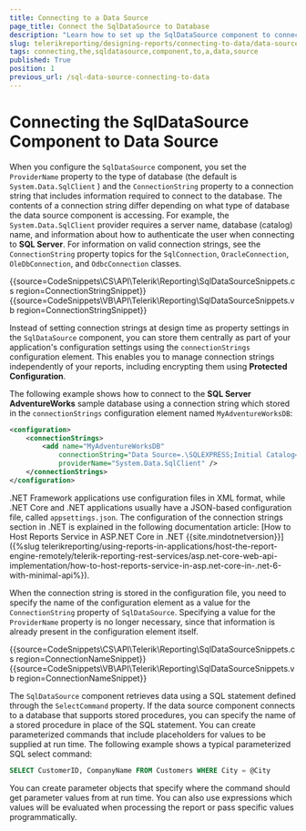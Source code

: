 ```yaml
---
title: Connecting to a Data Source
page_title: Connect the SqlDataSource to Database
description: "Learn how to set up the SqlDataSource component to connect to a Data Source in .NET Framework and in .NET Core through the configuration file and code."
slug: telerikreporting/designing-reports/connecting-to-data/data-source-components/sqldatasource-component/connecting-the-sqldatasource-component-to-a-data-source
tags: connecting,the,sqldatasource,component,to,a,data,source
published: True
position: 1
previous_url: /sql-data-source-connecting-to-data
---
```


# Connecting the SqlDataSource Component to Data Source

When you configure the `SqlDataSource` component, you set the `ProviderName` property to the type of database (the default is `System.Data.SqlClient` ) and the `ConnectionString` property to a connection string that includes information required to connect to the database. The contents of a connection string differ depending on what type of database the data source component is accessing. For example, the `System.Data.SqlClient` provider requires a server name, database (catalog) name, and information about how to authenticate the user when connecting to __SQL Server__. For information on valid connection strings, see the `ConnectionString` property topics for the `SqlConnection`, `OracleConnection`, `OleDbConnection`, and `OdbcConnection` classes.

{{source=CodeSnippets\CS\API\Telerik\Reporting\SqlDataSourceSnippets.cs region=ConnectionStringSnippet}}
{{source=CodeSnippets\VB\API\Telerik\Reporting\SqlDataSourceSnippets.vb region=ConnectionStringSnippet}}

Instead of setting connection strings at design time as property settings in the `SqlDataSource` component, you can store them centrally as part of your application's configuration settings using the `connectionStrings` configuration element. This enables you to manage connection strings independently of your reports, including encrypting them using __Protected Configuration__.

The following example shows how to connect to the __SQL Server AdventureWorks__ sample database using a connection string which stored in the `connectionStrings` configuration element named `MyAdventureWorksDB`:

````XML
<configuration>
	<connectionStrings>
		<add name="MyAdventureWorksDB"
			connectionString="Data Source=.\SQLEXPRESS;Initial Catalog=AdventureWorks;Integrated Security=True"
			providerName="System.Data.SqlClient" />
	</connectionStrings>
</configuration>
````

.NET Framework applications use configuration files in XML format, while .NET Core and .NET applications usually have a JSON-based configuration file, called `appsettings.json`. The configuration of the connection strings section in .NET is explained in the following documentation article: [How to Host Reports Service in ASP.NET Core in .NET {{site.mindotnetversion}}]({%slug telerikreporting/using-reports-in-applications/host-the-report-engine-remotely/telerik-reporting-rest-services/asp.net-core-web-api-implementation/how-to-host-reports-service-in-asp.net-core-in-.net-6-with-minimal-api%}).

When the connection string is stored in the configuration file, you need to specify the name of the configuration element as a value for the `ConnectionString` property of `SqlDataSource`. Specifying a value for the `ProviderName` property is no longer necessary, since that information is already present in the configuration element itself.

{{source=CodeSnippets\CS\API\Telerik\Reporting\SqlDataSourceSnippets.cs region=ConnectionNameSnippet}}
{{source=CodeSnippets\VB\API\Telerik\Reporting\SqlDataSourceSnippets.vb region=ConnectionNameSnippet}}

The `SqlDataSource` component retrieves data using a SQL statement defined through the `SelectCommand` property. If the data source component connects to a database that supports stored procedures, you can specify the name of a stored procedure in place of the SQL statement. You can create parameterized commands that include placeholders for values to be supplied at run time. The following example shows a typical parameterized SQL select command:

````SQL
SELECT CustomerID, CompanyName FROM Customers WHERE City = @City
````

You can create parameter objects that specify where the command should get parameter values from at run time. You can also use expressions which values will be evaluated when processing the report or pass specific values programmatically.
